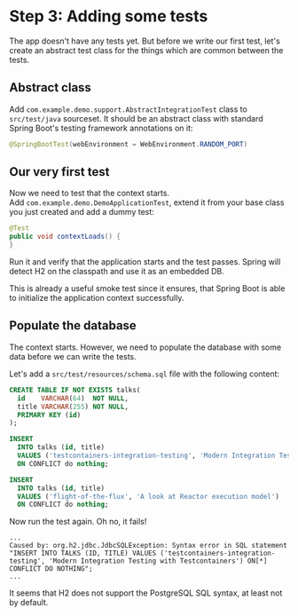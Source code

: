 # Step 3: Adding some tests

The app doesn't have any tests yet. 
But before we write our first test, let's create an abstract test class for the things which are common between the tests.

## Abstract class

Add `com.example.demo.support.AbstractIntegrationTest` class to `src/test/java` sourceset. 
It should be an abstract class with standard Spring Boot's testing framework annotations on it:

```java
@SpringBootTest(webEnvironment = WebEnvironment.RANDOM_PORT)
```

## Our very first test

Now we need to test that the context starts.  
Add `com.example.demo.DemoApplicationTest`, extend it from your base class you just created and add a dummy test:

```java
@Test
public void contextLoads() {
}
```

Run it and verify that the application starts and the test passes.
Spring will detect H2 on the classpath and use it as an embedded DB.

This is already a useful smoke test since it ensures, that Spring Boot is able to initialize the application context successfully.

## Populate the database

The context starts. 
However, we need to populate the database with some data before we can write the tests.

Let's add a `src/test/resources/schema.sql` file with the following content:

```sql
CREATE TABLE IF NOT EXISTS talks(
  id    VARCHAR(64)  NOT NULL,
  title VARCHAR(255) NOT NULL,
  PRIMARY KEY (id)
);

INSERT
  INTO talks (id, title)
  VALUES ('testcontainers-integration-testing', 'Modern Integration Testing with Testcontainers')
  ON CONFLICT do nothing;

INSERT
  INTO talks (id, title)
  VALUES ('flight-of-the-flux', 'A look at Reactor execution model')
  ON CONFLICT do nothing;
```

Now run the test again. Oh no, it fails!

```text
...
Caused by: org.h2.jdbc.JdbcSQLException: Syntax error in SQL statement "INSERT INTO TALKS (ID, TITLE) VALUES ('testcontainers-integration-testing', 'Modern Integration Testing with Testcontainers') ON[*] CONFLICT DO NOTHING";
...
```

It seems that H2 does not support the PostgreSQL SQL syntax, at least not by default.

